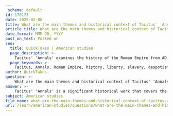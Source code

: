 ```yaml
---
_schema: default
id: 170173
date: 2025-02-06
title: What are the main themes and historical context of Tacitus' 'Annals'?
article_title: What are the main themes and historical context of Tacitus' 'Annals'?
date_format: MMM DD, YYYY
post_on_text: Posted on
seo:
  title: QuickTakes | American studies
  page_description: >-
    Tacitus' 'Annals' examines the history of the Roman Empire from AD 14 to 68, focusing on themes of liberty, despotism, moral decay, and the relationship between the Senate and emperors, set against a backdrop of political upheaval.
  page_keywords: >-
    Tacitus, Annals, Roman Empire, history, liberty, slavery, despotism, treachery, historical objectivity, Senate, moral decay, power dynamics, 1st century AD, political upheaval, Augustus, Tiberius, Nero
author: QuickTakes
question: >-
    What are the main themes and historical context of Tacitus' 'Annals'?
answer: >-
    Tacitus' 'Annals' is a significant historical work that covers the history of the Roman Empire from the reign of Tiberius to that of Nero, specifically from AD 14 to 68. The text is renowned for its critical perspective on the imperial system and its exploration of various themes that resonate throughout the narrative.\n\n### Main Themes\n\n1. **Liberty and Slavery**: One of the central themes in the 'Annals' is the tension between liberty and slavery. Tacitus often reflects on the loss of freedom under autocratic rule, particularly after the death of Augustus, when the Senate's acknowledgment of Tiberius as emperor marked a shift towards despotism.\n\n2. **Despotism and Treachery**: The narrative frequently highlights the oppressive nature of imperial power, showcasing the treachery and moral decay that accompany such governance. Tacitus portrays the emperors and their courts as places rife with betrayal, manipulation, and the suppression of dissent.\n\n3. **Historical Objectivity vs. Bias**: Tacitus famously claims he will write "without indignation or partisanship" (sine ira et studio), yet many scholars argue that his writing is infused with personal bias and emotional intensity. This raises questions about the reliability of historical narratives and the role of the historian.\n\n4. **The Role of the Senate**: The relationship between the Senate and the emperors is a recurring theme. Tacitus examines how the Senate's power waned over time, leading to a more centralized and autocratic form of governance.\n\n5. **Moral Decay**: Tacitus often reflects on the moral decline of Roman society, suggesting that the pursuit of power and wealth has led to a loss of traditional values and virtues.\n\n### Historical Context\n\nTacitus wrote the 'Annals' during a time of significant political upheaval in the Roman Empire. His work serves as a critical commentary on the transition from the Republic to the Empire, highlighting the complexities of power dynamics and the impact of individual leaders on the state. The historical context of the 1st century AD, marked by the consolidation of imperial power and the challenges faced by the Senate, provides a backdrop for Tacitus' exploration of these themes.\n\nOverall, the 'Annals' is not just a historical account but a profound reflection on the nature of power, governance, and human behavior, making it an invaluable resource for understanding the Roman Empire and its legacy.
subject: American studies
file_name: what-are-the-main-themes-and-historical-context-of-tacitus-annals.md
url: /learn/american-studies/questions/what-are-the-main-themes-and-historical-context-of-tacitus-annals
---
```


&nbsp;